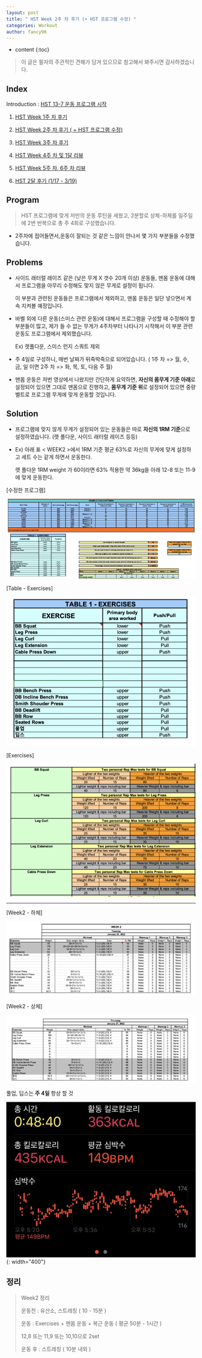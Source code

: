 ```yaml
---
layout: post
title: " HST Week 2주 차 후기 (+ HST 프로그램 수정) "
categories: Workout
author: fancy96
---
```

* content
{:toc}


> 이 글은 필자의 주관적인 견해가 담겨 있으므로 참고해서 봐주시면 감사하겠습니다.

## Index

Introduction : [HST 13-7 운동 프로그램 시작](https://devfancy.github.io/Workout-HST-Introduction/)

1. [HST Week 1주 차 후기](https://devfancy.github.io/Workout-HST-Week1/)

2. [HST Week 2주 차 후기 ( + HST 프로그램 수정)](https://devfancy.github.io/Workout-HST-Week2/)

3. [HST Week 3주 차 후기](https://devfancy.github.io/Workout-HST-Week3/)

4. [HST Week 4주 차 및 1달 리뷰](https://devfancy.github.io/Workout-HST-Week4/)

5. [HST Week 5주 차, 6주 차 리뷰](https://devfancy.github.io/Workout-HST-Week5-And-6/)

6. [HST 2달 후기 (1/17 - 3/19)](https://devfancy.github.io/Workout-HST-End/)

## Program

> HST 프로그램에 맞게 저만의 운동 루틴을 세웠고, 2분할로 상체-하체를 일주일에 2번 반복으로 총 주 4회로 구성했습니다.

* 2주차에 접어들면서,운동이 잘되는 것 같은 느낌이 안나서 몇 가지 부분들을 수정했습니다.

## Problems

* 사이드 래터럴 레이즈 같은 (낮은 무게 X 갯수 20개 이상) 운동들, 맨몸 운동에 대해서 프로그램을 아무리 수정해도 맞지 않은 무게로 설정이 됩니다. 

  이 부분과 관련된 운동들은 프로그램에서 제외하고, 맨몸 운동은 일단 넣으면서 계속 지켜볼 예정입니다.


* 바벨 외에 다른 운동(스미스 관련 운동)에 대해서 프로그램을 구성할 때 수정해야 할 부분들이 많고, 제가 들 수 없는 무게가 4주차부터 나타나기 시작해서 이 부분 관련 운동도 프로그램에서 제외했습니다. 

  Ex) 랫풀다운, 스미스 런지 스쿼트 제외

* 주 4일로 구성하니, 매번 날짜가 뒤죽박죽으로 되어있습니다. ( 1주 차 => 월, 수, 금, 일 이면 2주 차 => 화, 목, 토, 다음 주 월)

* 맨몸 운동은 저번 영상에서 나왔지만 간단하게 요약하면, **자신의 몸무게 기준 아래**로 설정되어 있으면 그대로 맨몸으로 진행하고, **몸무게 기준 위**로 설정되어 있으면 중량 벨트로 프로그램 무게에 맞게 운동할 것입니다.

## Solution

* 프로그램에 맞지 않게 무게가 설정되어 있는 운동들은 따로 **자신의 1RM 기준**으로 설정하였습니다. (랫 풀다운, 사이드 래터럴 레이즈 등등)

* Ex) 아래 표 < WEEK2 >에서 1RM 기준 평균 63%로 자신의 무게에 맞게 설정하고 세트 수는 같게 하면서 운동한다.

  랫 풀다운 1RM weight 가 60이라면 63% 적용한 약 36kg을 아래 12-8 또는 11-9에 맞게 운동한다.

[수정한 프로그램]

![](/assets/img/workout/hst_week2_edited_program.png)

[Table - Exercises]

![](/assets/img/workout/hst_week2_exercise_1.png)

[Exercises]

![](/assets/img/workout/hst_week2_exercise_2.png)

---

[Week2 - 하체]

![](/assets/img/workout/hst_week2_1.png)

[Week2 - 상체]

![](/assets/img/workout/hst_week2_2.png)

풀업, 딥스는 **주 4일** 항상 할 것

![](/assets/img/workout/hst_week2_record.png){: width="400"}

## 정리

> Week2 정리
> 
> 운동전 : 유산소, 스트레칭 ( 10 - 15분 )
> 
> 운동 : Exercises + 맨몸 운동 + 복근 운동 ( 평균 50분 - 1시간 )
>
> 12,8 또는 11,9 또는 10,10으로 2set
>
> 운동 후 : 스트레칭 ( 10분 내외 )
